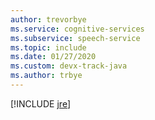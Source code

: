 ```yaml
---
author: trevorbye
ms.service: cognitive-services
ms.subservice: speech-service
ms.topic: include
ms.date: 01/27/2020
ms.custom: devx-track-java
ms.author: trbye
---
```


[!INCLUDE [jre](./jre.md)]
